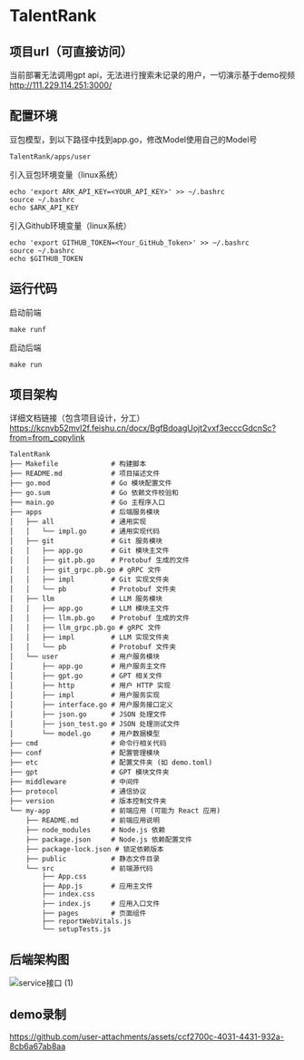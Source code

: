 # TalentRank
## 项目url（可直接访问）
当前部署无法调用gpt api，无法进行搜索未记录的用户，一切演示基于demo视频
http://111.229.114.251:3000/
## 配置环境
豆包模型，到以下路径中找到app.go，修改Model使用自己的Model号
```
TalentRank/apps/user
```
引入豆包环境变量（linux系统）
```
echo 'export ARK_API_KEY=<YOUR_API_KEY>' >> ~/.bashrc
source ~/.bashrc
echo $ARK_API_KEY
```
引入Github环境变量（linux系统）
```
echo 'export GITHUB_TOKEN=<Your_GitHub_Token>' >> ~/.bashrc
source ~/.bashrc
echo $GITHUB_TOKEN
```
## 运行代码
启动前端
```
make runf
```
启动后端
```
make run
```
## 项目架构
详细文档链接（包含项目设计，分工）
https://kcnvb52mvl2f.feishu.cn/docx/BgfBdoagUojt2vxf3ecccGdcnSc?from=from_copylink
```
TalentRank
├── Makefile             # 构建脚本
├── README.md            # 项目描述文件
├── go.mod               # Go 模块配置文件
├── go.sum               # Go 依赖文件校验和
├── main.go              # Go 主程序入口
├── apps                 # 后端服务模块
│   ├── all              # 通用实现
│   │   └── impl.go      # 通用实现代码
│   ├── git              # Git 服务模块
│   │   ├── app.go       # Git 模块主文件
│   │   ├── git.pb.go    # Protobuf 生成的文件
│   │   ├── git_grpc.pb.go # gRPC 文件
│   │   ├── impl         # Git 实现文件夹
│   │   └── pb           # Protobuf 文件夹
│   ├── llm              # LLM 服务模块
│   │   ├── app.go       # LLM 模块主文件
│   │   ├── llm.pb.go    # Protobuf 生成的文件
│   │   ├── llm_grpc.pb.go # gRPC 文件
│   │   ├── impl         # LLM 实现文件夹
│   │   └── pb           # Protobuf 文件夹
│   └── user             # 用户服务模块
│       ├── app.go       # 用户服务主文件
│       ├── gpt.go       # GPT 相关文件
│       ├── http         # 用户 HTTP 实现
│       ├── impl         # 用户服务实现
│       ├── interface.go # 用户服务接口定义
│       ├── json.go      # JSON 处理文件
│       ├── json_test.go # JSON 处理测试文件
│       └── model.go     # 用户数据模型
├── cmd                  # 命令行相关代码
├── conf                 # 配置管理模块
├── etc                  # 配置文件夹 (如 demo.toml)
├── gpt                  # GPT 模块文件夹
├── middleware           # 中间件
├── protocol             # 通信协议
├── version              # 版本控制文件夹
└── my-app               # 前端应用 (可能为 React 应用)
    ├── README.md        # 前端应用说明
    ├── node_modules     # Node.js 依赖
    ├── package.json     # Node.js 依赖配置文件
    ├── package-lock.json # 锁定依赖版本
    ├── public           # 静态文件目录
    └── src              # 前端源代码
        ├── App.css
        ├── App.js       # 应用主文件
        ├── index.css
        ├── index.js     # 应用入口文件
        ├── pages        # 页面组件
        ├── reportWebVitals.js
        └── setupTests.js

```
## 后端架构图
![service接口 (1)](https://github.com/user-attachments/assets/d0317a53-a925-4ddc-86f8-ad9ae5a32579)

## demo录制
https://github.com/user-attachments/assets/ccf2700c-4031-4431-932a-8cb6a67ab8aa

